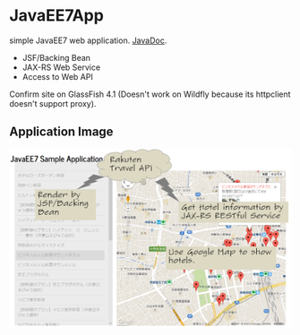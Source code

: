 # JavaEE7App
simple JavaEE7 web application. [JavaDoc](http://icoxfog417.github.io/JavaEE7App/).

* JSF/Backing Bean
* JAX-RS Web Service
* Access to Web API

Confirm site on GlassFish 4.1 (Doesn't work on Wildfly because its httpclient doesn't support proxy).  

## Application Image

![applicationDemo.PNG](./applicationDemo.PNG)

